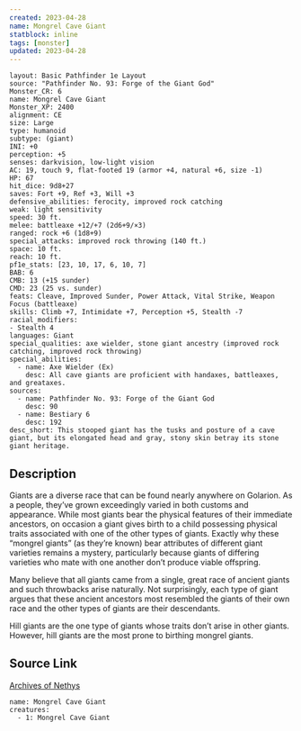 ```yaml
---
created: 2023-04-28
name: Mongrel Cave Giant
statblock: inline
tags: [monster]
updated: 2023-04-28
---
```

```statblock
layout: Basic Pathfinder 1e Layout
source: "Pathfinder No. 93: Forge of the Giant God"
Monster_CR: 6
name: Mongrel Cave Giant
Monster_XP: 2400
alignment: CE
size: Large
type: humanoid
subtype: (giant)
INI: +0
perception: +5
senses: darkvision, low-light vision
AC: 19, touch 9, flat-footed 19 (armor +4, natural +6, size -1)
HP: 67
hit_dice: 9d8+27
saves: Fort +9, Ref +3, Will +3
defensive_abilities: ferocity, improved rock catching
weak: light sensitivity
speed: 30 ft.
melee: battleaxe +12/+7 (2d6+9/×3)
ranged: rock +6 (1d8+9)
special_attacks: improved rock throwing (140 ft.)
space: 10 ft.
reach: 10 ft.
pf1e_stats: [23, 10, 17, 6, 10, 7]
BAB: 6
CMB: 13 (+15 sunder)
CMD: 23 (25 vs. sunder)
feats: Cleave, Improved Sunder, Power Attack, Vital Strike, Weapon Focus (battleaxe)
skills: Climb +7, Intimidate +7, Perception +5, Stealth -7
racial_modifiers:
- Stealth 4
languages: Giant
special_qualities: axe wielder, stone giant ancestry (improved rock catching, improved rock throwing)
special_abilities:
  - name: Axe Wielder (Ex)
    desc: All cave giants are proficient with handaxes, battleaxes, and greataxes.
sources:
  - name: Pathfinder No. 93: Forge of the Giant God
    desc: 90
  - name: Bestiary 6
    desc: 192
desc_short: This stooped giant has the tusks and posture of a cave giant, but its elongated head and gray, stony skin betray its stone giant heritage.
```
## Description
Giants are a diverse race that can be found nearly anywhere on Golarion. As a people, they’ve grown exceedingly varied in both customs and appearance. While most giants bear the physical features of their immediate ancestors, on occasion a giant gives birth to a child possessing physical traits associated with one of the other types of giants. Exactly why these “mongrel giants” (as they’re known) bear attributes of different giant varieties remains a mystery, particularly because giants of differing varieties who mate with one another don’t produce viable offspring.

Many believe that all giants came from a single, great race of ancient giants and such throwbacks arise naturally. Not surprisingly, each type of giant argues that these ancient ancestors most resembled the giants of their own race and the other types of giants are their descendants.

Hill giants are the one type of giants whose traits don’t arise in other giants. However, hill giants are the most prone to birthing mongrel giants.
## Source Link
[Archives of Nethys](https://aonprd.com/MonsterDisplay.aspx?ItemName=Mongrel%20Cave%20Giant)
```encounter-table
name: Mongrel Cave Giant
creatures:
  - 1: Mongrel Cave Giant
```
